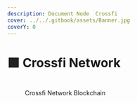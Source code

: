 ```yaml
---
description: Document Node  Crossfi
cover: ../../.gitbook/assets/Banner.jpg
coverY: 0
---
```


# 🟩  Crossfi Network

<figure><img src="https://explorer.tendermint.roomit.xyz/logos/crossfi.png" alt=""><figcaption><p> Crossfi Network Blockchain</p></figcaption></figure>

<figure><img src="https://health.roomit.xyz/api/badge/120/status?style=for-the-badge" alt=""><figcaption></figcaption></figure>

